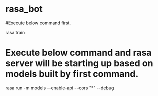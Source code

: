 # rasa_bot
#Execute below command first.

rasa train

# Execute below command and rasa server will be starting up based on models built by first command.
rasa run -m models --enable-api --cors "*" --debug